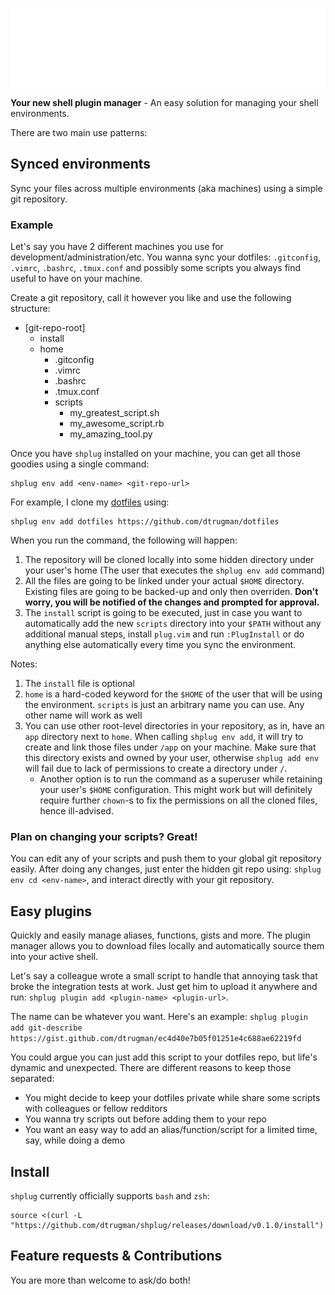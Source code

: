 ![shplug](./img/shplug.png "Logo")

**Your new shell plugin manager** - An easy solution for managing your shell environments.

There are two main use patterns:

## Synced environments

Sync your files across multiple environments (aka machines) using a simple git repository.

### Example

Let's say you have 2 different machines you use for development/administration/etc.
You wanna sync your dotfiles: `.gitconfig`, `.vimrc`, `.bashrc`, `.tmux.conf`
and possibly some scripts you always find useful to have on your machine.

Create a git repository, call it however you like and use the following structure:
- [git-repo-root]
    - install
    - home
        - .gitconfig
        - .vimrc
        - .bashrc
        - .tmux.conf
        - scripts
            - my_greatest_script.sh
            - my_awesome_script.rb
            - my_amazing_tool.py

Once you have `shplug` installed on your machine, you can get all those goodies using a single command:
```
shplug env add <env-name> <git-repo-url>
```

For example, I clone my [dotfiles](https://github.com/dtrugman/dotfiles) using:
```
shplug env add dotfiles https://github.com/dtrugman/dotfiles
```

When you run the command, the following will happen:

1. The repository will be cloned locally into some hidden directory under your user's home (The user that executes the `shplug env add` command)
1. All the files are going to be linked under your actual `$HOME` directory. Existing files are going to be backed-up and only then overriden. **Don't worry, you will be notified of the changes and prompted for approval.**
1. The `install` script is going to be executed, just in case you want to automatically add the new `scripts` directory into your `$PATH` without any additional manual steps, install `plug.vim` and run `:PlugInstall` or do anything else automatically every time you sync the environment.

Notes:
1. The `install` file is optional
1. `home` is a hard-coded keyword for the `$HOME` of the user that will be using the environment. `scripts` is just an arbitrary name you can use. Any other name will work as well
1. You can use other root-level directories in your repository, as in, have an `app` directory next to `home`. When calling `shplug env add`, it will try to create and link those files under `/app` on your machine. Make sure that this directory exists and owned by your user, otherwise `shplug add env` will fail due to lack of permissions to create a directory under `/`.
    - Another option is to run the command as a superuser while retaining your user's `$HOME` configuration. This might work but will definitely require further `chown`-s to fix the permissions on all the cloned files, hence ill-advised.

### Plan on changing your scripts? Great!

You can edit any of your scripts and push them to your global git repository easily. After doing any changes, just enter the hidden git repo using: `shplug env cd <env-name>`, and interact directly with your git repository.

## Easy plugins

Quickly and easily manage aliases, functions, gists and more. The plugin manager allows you to download files locally and automatically source them into your active shell.

Let's say a colleague wrote a small script to handle that annoying task that broke the integration tests at work. Just get him to upload it anywhere and run: `shplug plugin add <plugin-name> <plugin-url>`.

The name can be whatever you want. Here's an example: `shplug plugin add git-describe https://gist.github.com/dtrugman/ec4d40e7b05f01251e4c688ae62219fd`

You could argue you can just add this script to your dotfiles repo, but life's dynamic and unexpected. There are different reasons to keep those separated:

- You might decide to keep your dotfiles private while share some scripts with colleagues or fellow redditors
- You wanna try scripts out before adding them to your repo
- You want an easy way to add an alias/function/script for a limited time, say, while doing a demo

## Install

`shplug` currently officially supports `bash` and `zsh`:

```
source <(curl -L "https://github.com/dtrugman/shplug/releases/download/v0.1.0/install")
```

## Feature requests & Contributions

You are more than welcome to ask/do both!

